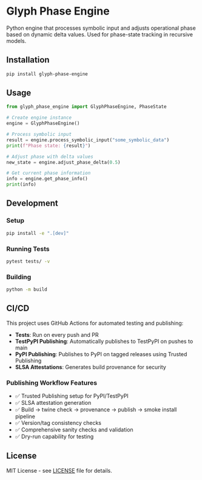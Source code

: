# Glyph Phase Engine

Python engine that processes symbolic input and adjusts operational phase based on dynamic delta values. Used for phase-state tracking in recursive models.

## Installation

```bash
pip install glyph-phase-engine
```

## Usage

```python
from glyph_phase_engine import GlyphPhaseEngine, PhaseState

# Create engine instance
engine = GlyphPhaseEngine()

# Process symbolic input
result = engine.process_symbolic_input("some_symbolic_data")
print(f"Phase state: {result}")

# Adjust phase with delta values
new_state = engine.adjust_phase_delta(0.5)

# Get current phase information
info = engine.get_phase_info()
print(info)
```

## Development

### Setup
```bash
pip install -e ".[dev]"
```

### Running Tests
```bash
pytest tests/ -v
```

### Building
```bash
python -m build
```

## CI/CD

This project uses GitHub Actions for automated testing and publishing:

- **Tests**: Run on every push and PR
- **TestPyPI Publishing**: Automatically publishes to TestPyPI on pushes to main
- **PyPI Publishing**: Publishes to PyPI on tagged releases using Trusted Publishing
- **SLSA Attestations**: Generates build provenance for security

### Publishing Workflow Features

- ✅ Trusted Publishing setup for PyPI/TestPyPI
- ✅ SLSA attestation generation 
- ✅ Build → twine check → provenance → publish → smoke install pipeline
- ✅ Version/tag consistency checks
- ✅ Comprehensive sanity checks and validation
- ✅ Dry-run capability for testing

## License

MIT License - see [LICENSE](LICENSE) file for details.
